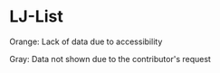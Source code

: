 # LJ-List

Orange: Lack of data due to accessibility

Gray: Data not shown due to the contributor's request
